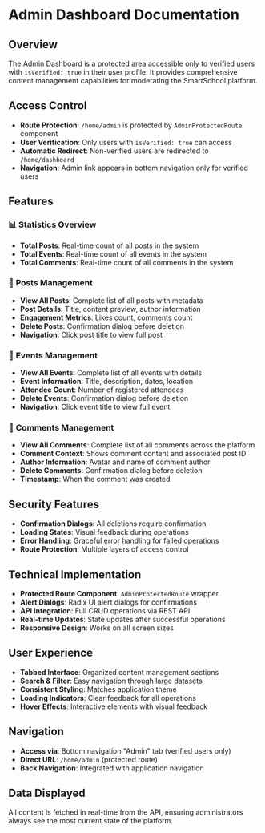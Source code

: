 # Admin Dashboard Documentation

## Overview

The Admin Dashboard is a protected area accessible only to verified users with `isVerified: true` in their user profile. It provides comprehensive content management capabilities for moderating the SmartSchool platform.

## Access Control

- **Route Protection**: `/home/admin` is protected by `AdminProtectedRoute` component
- **User Verification**: Only users with `isVerified: true` can access
- **Automatic Redirect**: Non-verified users are redirected to `/home/dashboard`
- **Navigation**: Admin link appears in bottom navigation only for verified users

## Features

### 📊 **Statistics Overview**

- **Total Posts**: Real-time count of all posts in the system
- **Total Events**: Real-time count of all events in the system
- **Total Comments**: Real-time count of all comments in the system

### 📝 **Posts Management**

- **View All Posts**: Complete list of all posts with metadata
- **Post Details**: Title, content preview, author information
- **Engagement Metrics**: Likes count, comments count
- **Delete Posts**: Confirmation dialog before deletion
- **Navigation**: Click post title to view full post

### 📅 **Events Management**

- **View All Events**: Complete list of all events with details
- **Event Information**: Title, description, dates, location
- **Attendee Count**: Number of registered attendees
- **Delete Events**: Confirmation dialog before deletion
- **Navigation**: Click event title to view full event

### 💬 **Comments Management**

- **View All Comments**: Complete list of all comments across the platform
- **Comment Context**: Shows comment content and associated post ID
- **Author Information**: Avatar and name of comment author
- **Delete Comments**: Confirmation dialog before deletion
- **Timestamp**: When the comment was created

## Security Features

- **Confirmation Dialogs**: All deletions require confirmation
- **Loading States**: Visual feedback during operations
- **Error Handling**: Graceful error handling for failed operations
- **Route Protection**: Multiple layers of access control

## Technical Implementation

- **Protected Route Component**: `AdminProtectedRoute` wrapper
- **Alert Dialogs**: Radix UI alert dialogs for confirmations
- **API Integration**: Full CRUD operations via REST API
- **Real-time Updates**: State updates after successful operations
- **Responsive Design**: Works on all screen sizes

## User Experience

- **Tabbed Interface**: Organized content management sections
- **Search & Filter**: Easy navigation through large datasets
- **Consistent Styling**: Matches application theme
- **Loading Indicators**: Clear feedback for all operations
- **Hover Effects**: Interactive elements with visual feedback

## Navigation

- **Access via**: Bottom navigation "Admin" tab (verified users only)
- **Direct URL**: `/home/admin` (protected route)
- **Back Navigation**: Integrated with application navigation

## Data Displayed

All content is fetched in real-time from the API, ensuring administrators always see the most current state of the platform.
